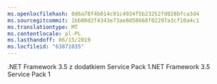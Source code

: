 ```yaml
---
ms.openlocfilehash: 8d6a78f4b014c91c4934f5b23252fd028bfca3d4
ms.sourcegitcommit: 1bb00d2f4343e73ae8d58668f02297a3cf10a4c1
ms.translationtype: MT
ms.contentlocale: pl-PL
ms.lasthandoff: 06/15/2019
ms.locfileid: "63871035"
---
```

<span data-ttu-id="37c2e-101">.NET Framework 3.5 z dodatkiem Service Pack 1</span><span class="sxs-lookup"><span data-stu-id="37c2e-101">.NET Framework 3.5 Service Pack 1</span></span>